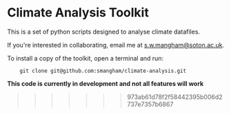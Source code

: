 # Climate Analysis Toolkit

This is a set of python scripts designed to analyse climate datafiles.

If you're interested in collaborating, email me at s.w.mangham@soton.ac.uk.

To install a copy of the toolkit, open a terminal and run:
```
    git clone git@github.com:smangham/climate-analysis.git
```

**This code is currently in development and not all features will work**
>>>>>>> 973ab61d78f2f58442395b006d2737e7357b6867
